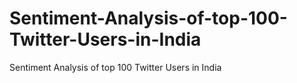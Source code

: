 # Sentiment-Analysis-of-top-100-Twitter-Users-in-India
Sentiment Analysis of top 100 Twitter Users in India

